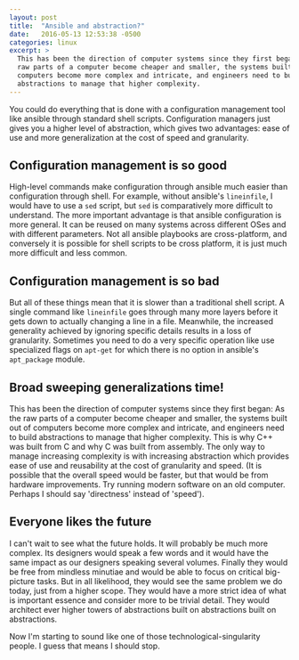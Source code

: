 ```yaml
---
layout: post
title:  "Ansible and abstraction?"
date:   2016-05-13 12:53:38 -0500
categories: linux
excerpt: >
  This has been the direction of computer systems since they first began: As the
  raw parts of a computer become cheaper and smaller, the systems built out of
  computers become more complex and intricate, and engineers need to build
  abstractions to manage that higher complexity.
---
```


You could do everything that is done with a configuration management tool like
ansible through standard shell scripts. Configuration managers just gives you a
higher level of abstraction, which gives two advantages: ease of use and more
generalization at the cost of speed and granularity.

Configuration management is so good
----

High-level commands make configuration through ansible much easier than
configuration through shell. For example, without ansible's `lineinfile`, I
would have to use a `sed` script, but `sed` is comparatively more difficult to
understand. The more important advantage is that ansible configuration is more
general. It can be reused on many systems across different OSes and with
different parameters. Not all ansible playbooks are cross-platform, and
conversely it is possible for shell scripts to be cross platform, it is just
much more difficult and less common.

Configuration management is so bad
----

But all of these things mean that it is slower than a traditional shell
script. A single command like `lineinfile` goes through many more layers before
it gets down to actually changing a line in a file. Meanwhile, the increased
generality achieved by ignoring specific details results in a loss of
granularity. Sometimes you need to do a very specific operation like use
specialized flags on `apt-get` for which there is no option in ansible's
`apt_package` module.

Broad sweeping generalizations time!
----

This has been the direction of computer systems since they first began: As the
raw parts of a computer become cheaper and smaller, the systems built out of
computers become more complex and intricate, and engineers need to build
abstractions to manage that higher complexity. This is why C++ was built from C
and why C was built from assembly. The only way to manage increasing complexity
is with increasing abstraction which provides ease of use and reusability at
the cost of granularity and speed. (It is possible that the overall speed would
be faster, but that would be from hardware improvements. Try running modern
software on an old computer. Perhaps I should say 'directness'
instead of 'speed').

Everyone likes the future
----

I can't wait to see what the future holds. It will probably be much more
complex. Its designers would speak a few words and it would have the same
impact as our designers speaking several volumes. Finally they would be free
from mindless minutiae and would be able to focus on critical big-picture
tasks. But in all likelihood, they would see the same problem we do today, just
from a higher scope. They would have a more strict idea of what is important
essence and consider more to be trivial detail. They would architect ever
higher towers of abstractions built on abstractions built on abstractions.

Now I'm starting to sound like one of those technological-singularity people. I
guess that means I should stop.
